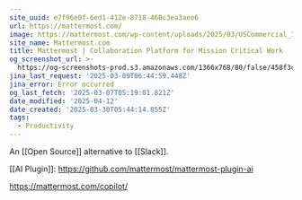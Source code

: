 ```yaml
---
site_uuid: e7f96e0f-6ed1-412e-8718-460c3ea3aee6
url: https://mattermost.com/
image: https://mattermost.com/wp-content/uploads/2025/03/USCommercial_1200x628_V2.png
site_name: Mattermost.com
title: Mattermost | Collaboration Platform for Mission Critical Work
og_screenshot_url: >-
  https://og-screenshots-prod.s3.amazonaws.com/1366x768/80/false/458f3c54b00e63ea7395c90e36211f1cfd4a8a0b05a0fd86a7f073e9d3fb818b.jpeg
jina_last_request: '2025-03-09T06:44:59.448Z'
jina_error: Error occurred
og_last_fetch: '2025-03-07T05:19:01.821Z'
date_modified: '2025-04-12'
date_created: '2025-03-30T05:44:14.855Z'
tags:
  - Productivity
---
```






























An [[Open Source]] alternative to [[Slack]].

[[AI Plugin]]: https://github.com/mattermost/mattermost-plugin-ai

https://mattermost.com/copilot/
